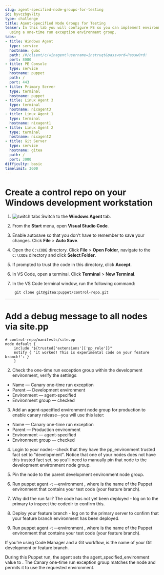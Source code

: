 ```yaml
---
slug: agent-specified-node-groups-for-testing
id: byvczbgv7ity
type: challenge
title: Agent-Specified Node Groups for Testing
teaser: In this lab you will configure PE so you can implement environment-based testing
  using a one-time run exception environment group.
tabs:
- title: Windows Agent
  type: service
  hostname: guac
  path: /#/client/c/winagent?username=instruqt&password=Passw0rd!
  port: 8080
- title: PE Console
  type: service
  hostname: puppet
  path: /
  port: 443
- title: Primary Server
  type: terminal
  hostname: puppet
- title: Linux Agent 3
  type: terminal
  hostname: nixagent3
- title: Linux Agent 1
  type: terminal
  hostname: nixagent1
- title: Linux Agent 2
  type: terminal
  hostname: nixagent2
- title: Git Server
  type: service
  hostname: gitea
  path: /
  port: 3000
difficulty: basic
timelimit: 3600
---
```

# Create a control repo on your Windows development workstation
1. ![switch tabs](https://storage.googleapis.com/instruqt-images/Instruct%20Icons/icon_switch_tabs_white_32.png) Switch to the **Windows Agent** tab.
2. From the **Start** menu, open **Visual Studio Code**.
3. Enable autosave so that you don't have to remember to save your changes. Click **File** > **Auto Save**.
4. Open the `C:\CODE` directory. Click **File** > **Open Folder**, navigate to the `C:\CODE` directory and click **Select Folder**.
5. If prompted to trust the code in this directory, click **Accept**.
6. In VS Code, open a terminal. Click **Terminal** > **New Terminal**.
7. In the VS Code terminal window, run the following command:

        git clone git@gitea:puppet/control-repo.git
---
# Add a debug message to all nodes via site.pp
```
# control-repo/manifests/site.pp
node default {
    include "${trusted['extensions']['pp_role']}"
    notify { 'it worked! This is experimental code on your feature branch!': }
    }
 ```
2. Check the one-time run exception group within the development environment, verify the settings:
- Name — Canary one-time run exception
- Parent — Development environment
- Environment — agent-specified
- Environment group — checked

3. Add an agent-specified environment node group for production to enable canary release--you will use this later:
- Name — Canary one-time run exception
- Parent — Production environment
- Environment — agent-specified
- Environment group — checked

4. Login to your nodes--check that they have the pp_environment trusted fact set to "development". Notice that one of your nodes does not have this trusted fact set, so you'll need to manually pin that node to the development environment node group.

5. Pin the node to the parent development environment node group.

6. Run puppet agent -t --environment <ENVNAME>, where <ENVNAME> is the name of the Puppet environment that contains your test code (your feature branch).

7. <FAIL> Why did the run fail? The code has not yet been deployed - log on to the primary to inspect the codedir to confirm this.

8. Deploy your feature branch - log on to the primary server to confirm that your feature branch environment has been deployed.

9. Run puppet agent -t --environment <ENVNAME>, where <ENVNAME> is the name of the Puppet environment that contains your test code (your feature branch).


If you're using Code Manager and a Git workflow, <ENVNAME> is the name of your Git development or feature branch.


During this Puppet run, the agent sets the agent_specified_environment value to <ENVNAME>. The Canary one-time run exception group matches the node and permits it to use the requested environment.